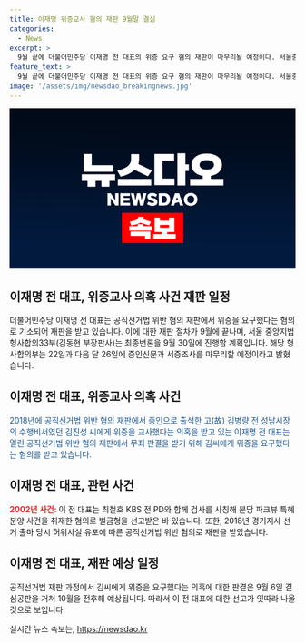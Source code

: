 ```yaml
---
title: 이재명 위증교사 혐의 재판 9월말 결심
categories:
  - News
excerpt: >
  9월 끝에 더불어민주당 이재명 전 대표의 위증 요구 혐의 재판이 마무리될 예정이다. 서울중앙지법 형사합의33부는 9월 30일에 최종변론을 진행할 예정이며, 증인신문과 서증조사는 22일과 다음 달 26일에 마무리될 예정이다. 이 전 대표가 김진성 씨에게 위증을 교사했다는 의혹이 현저하다. 또한 무죄 판결을 받기 위해 김씨에게 위증을 요구했다는 것이 의혹의 핵심이라 할 수 있다. 또한, 9월 6일에는 공직선거법 위반 사건의 결심공판이 예정되어 있어, 이 전 대표에 대한 선고가 잇따라 나올 것으로 보인다.
feature_text: >
  9월 끝에 더불어민주당 이재명 전 대표의 위증 요구 혐의 재판이 마무리될 예정이다. 서울중앙지법 형사합의33부는 9월 30일에 최종변론을 진행할 예정이며, 증인신문과 서증조사는 22일과 다음 달 26일에 마무리될 예정이다. 이 전 대표가 김진성 씨에게 위증을 교사했다는 의혹이 현저하다. 또한 무죄 판결을 받기 위해 김씨에게 위증을 요구했다는 것이 의혹의 핵심이라 할 수 있다. 또한, 9월 6일에는 공직선거법 위반 사건의 결심공판이 예정되어 있어, 이 전 대표에 대한 선고가 잇따라 나올 것으로 보인다.
image: '/assets/img/newsdao_breakingnews.jpg'
---
```


<p><img src="/assets/img/newsdao_breakingnews.jpg" alt="koreaapp 속보" /></p>

<h2 data-ke-size="size26">이재명 전 대표, 위증교사 의혹 사건 재판 일정</h2>

<p data-ke-size="size16">더불어민주당 이재명 전 대표는 공직선거법 위반 혐의 재판에서 위증을 요구했다는 혐의로 기소되어 재판을 받고 있습니다. 이에 대한 재판 절차가 9월에 끝나며, 서울 중앙지법 형사합의33부(김동현 부장판사)는 최종변론을 9월 30일에 진행할 계획입니다. 해당 형사합의부는 22일과 다음 달 26일에 증인신문과 서증조사를 마무리할 예정이라고 밝혔습니다.</p>

<h2 data-ke-size="size26">이재명 전 대표, 위증교사 의혹 사건</h2>

<p data-ke-size="size16"><span style="color: #1a5490;">2018년에 공직선거법 위반 혐의 재판에서 증인으로 출석한 고(故) 김병량 전 성남시장의 수행비서였던 김진성 씨에게 위증을 교사했다는 의혹을 받고 있는 이재명 전 대표는 열린 공직선거법 위반 혐의 재판에서 무죄 판결을 받기 위해 김씨에게 위증을 요구했다는 혐의를 받고 있습니다.</span></p>

<h2 data-ke-size="size26">이재명 전 대표, 관련 사건</h2>

<p data-ke-size="size16"><b><span style="color: #ee2323;">2002년 사건: </span></b>이 전 대표는 최철호 KBS 전 PD와 함께 검사를 사칭해 분당 파크뷰 특혜 분양 사건을 취재한 혐의로 벌금형을 선고받은 바 있습니다. 또한, 2018년 경기지사 선거 출마 당시 허위사실 유포에 따른 공직선거법 위반 혐의로 재판을 받았습니다.</p>

<h2 data-ke-size="size26">이재명 전 대표, 재판 예상 일정</h2>

<p data-ke-size="size16">공직선거법 재판 과정에서 김씨에게 위증을 요구했다는 의혹에 대한 판결은 9월 6일 결심공판을 거쳐 10월을 전후해 예상됩니다. 따라서 이 전 대표에 대한 선고가 잇따라 나올 것으로 보입니다.</p>
실시간 뉴스 속보는, <a href="https://newsdao.kr" rel="dofollow">https://newsdao.kr</a>


